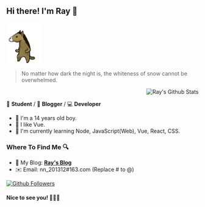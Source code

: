 ## Hi there! I'm Ray 👋

![](https://raw.githubusercontent.com/FFRaycoder/FFRaycoder/master/timg.gif)

> No matter how dark the night is, the whiteness of snow cannot be overwhelmed.

<a href="#">
  <img align="right" alt="Ray's Github Stats" src="https://github-readme-stats.vercel.app/api?username=FFRaycoder&show_icons=true&title_color=2196f3&icon_color=2196f3&text_color=4c4948&bg_color=ffffff">
  <br>
</a>

📄 **Student** / 🎨 **Blogger** / 💻 **Developer**

- 🎉 I'm a 14 years old boy.
- 🎫 I like Vue.
- 🌱 I'm currently learning Node, JavaScript(Web), Vue, React, CSS.

### Where To Find Me 🔍

- 📝 My Blog: [**Ray's Blog**](https://raycoder.me)
- ✉️ Email: nn_201312#163.com (Replace # to @)

<a href="https://github.com/FFRaycoder?tab=followers">
  <img alt="Github Followers" src="https://img.shields.io/badge/dynamic/json?logo=github&label=GitHub%20Followers&labelColor=282c34&color=181717&query=%24.data.totalSubs&url=https%3A%2F%2Fapi.spencerwoo.com%2Fsubstats%2F%3Fsource%3Dgithub%26queryKey%3DFFRaycoder&style=flat-square">
</a>

#### Nice to see you! 🤣🤣🤣
